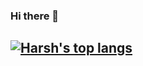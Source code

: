 ### Hi there 👋

## [![Harsh's top langs](https://github-readme-stats.vercel.app/api/top-langs/?username=HARSHSINGH0&layout=compact&theme=dark&hide_title=true)](https://github.com/HARSHSINGH0)
<!--
**HARSHSINGH0/HARSHSINGH0** is a ✨ _special_ ✨ repository because its `README.md` (this file) appears on your GitHub profile
Here are some ideas to get you started:

- 🔭 I’m currently working on ...
- 🌱 I’m currently learning ...
- 👯 I’m looking to collaborate on ...
- 🤔 I’m looking for help with ...
- 💬 Ask me about ...
- 📫 How to reach me: ...
- 😄 Pronouns: ...
- ⚡ Fun fact: ...
-->
